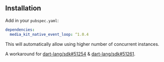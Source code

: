 ## Installation

Add in your `pubspec.yaml`:

```yaml
dependencies:
  media_kit_native_event_loop: ^1.0.4
```

This will automatically allow using higher number of concurrent instances.

A workaround for [dart-lang/sdk#51254](https://github.com/dart-lang/sdk/issues/51254) & [dart-lang/sdk#51261](https://github.com/dart-lang/sdk/issues/51261).
